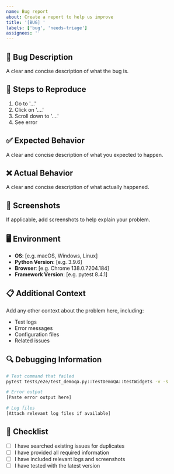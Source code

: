 ```yaml
---
name: Bug report
about: Create a report to help us improve
title: '[BUG] '
labels: ['bug', 'needs-triage']
assignees: ''
---
```


## 🐛 Bug Description
A clear and concise description of what the bug is.

## 🔄 Steps to Reproduce
1. Go to '...'
2. Click on '....'
3. Scroll down to '....'
4. See error

## ✅ Expected Behavior
A clear and concise description of what you expected to happen.

## ❌ Actual Behavior
A clear and concise description of what actually happened.

## 📸 Screenshots
If applicable, add screenshots to help explain your problem.

## 🖥️ Environment
- **OS**: [e.g. macOS, Windows, Linux]
- **Python Version**: [e.g. 3.9.6]
- **Browser**: [e.g. Chrome 138.0.7204.184]
- **Framework Version**: [e.g. pytest 8.4.1]

## 📋 Additional Context
Add any other context about the problem here, including:
- Test logs
- Error messages
- Configuration files
- Related issues

## 🔍 Debugging Information
```bash
# Test command that failed
pytest tests/e2e/test_demoqa.py::TestDemoQA::testWidgets -v -s

# Error output
[Paste error output here]

# Log files
[Attach relevant log files if available]
```

## 📝 Checklist
- [ ] I have searched existing issues for duplicates
- [ ] I have provided all required information
- [ ] I have included relevant logs and screenshots
- [ ] I have tested with the latest version 